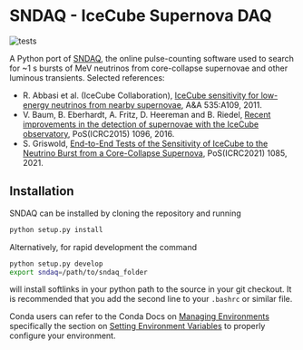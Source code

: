 # SNDAQ - IceCube Supernova DAQ

![tests](https://github.com/icecube/pysndaq/actions/workflows/tests.yml/badge.svg)

A Python port of [SNDAQ](https://github.com/WIPACrepo/sndaq), the online pulse-counting software used to search for ~1 s bursts of MeV neutrinos from core-collapse supernovae and other luminous transients. Selected references:
* R. Abbasi et al. (IceCube Collaboration), [IceCube sensitivity for low-energy neutrinos from nearby supernovae](https://doi.org/10.1051/0004-6361/201117810), A&A 535:A109, 2011.
* V. Baum, B. Eberhardt, A. Fritz, D. Heereman and B. Riedel, [Recent improvements in the detection of supernovae with the IceCube observatory](https://doi.org/10.22323/1.236.1096), PoS(ICRC2015) 1096, 2016.
* S. Griswold, [End-to-End Tests of the Sensitivity of IceCube to the Neutrino Burst from a Core-Collapse Supernova](https://pos.sissa.it/395/1085/), PoS(ICRC2021) 1085, 2021.

## Installation
SNDAQ can be installed by cloning the repository and running

```bash
python setup.py install
```

Alternatively, for rapid development the command

```bash
python setup.py develop
export sndaq=/path/to/sndaq_folder
```

will install softlinks in your python path to the source in your git checkout. It is recommended that you add the 
second line to your `.bashrc` or similar file.

Conda users can refer to the Conda Docs on 
[Managing Environments](https://conda.io/projects/conda/en/latest/user-guide/tasks/manage-environments.html) 
specifically the section on 
[Setting Environment Variables](https://conda.io/projects/conda/en/latest/user-guide/tasks/manage-environments.html#setting-environment-variables)
to properly configure your environment.
